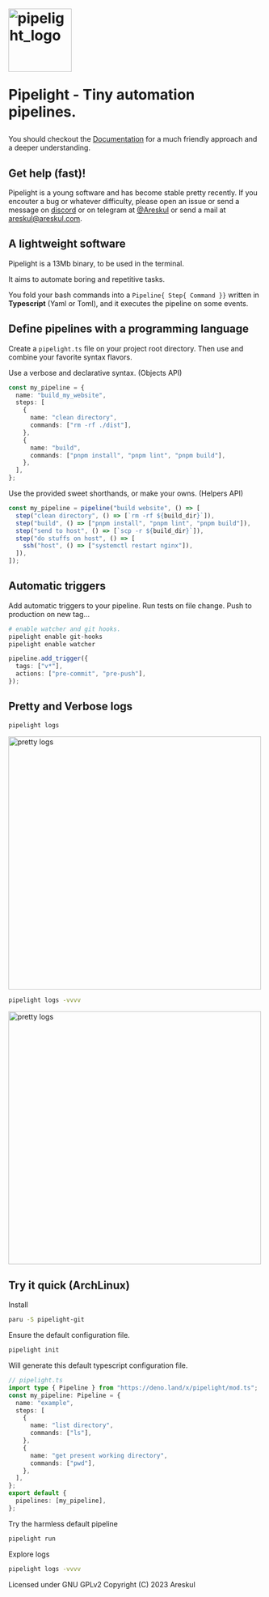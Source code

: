 <span>
<h1>
<img width="125px" alt="pipelight_logo" src="https://pipelight.dev/images/pipelight.png"/>
<p>Pipelight - Tiny automation pipelines.</p>
</h1>
</span>

You should checkout the [Documentation](https://pipelight.dev) for a much
friendly approach and a deeper understanding.

## Get help (fast)!

Pipelight is a young software and has become stable pretty recently. If you
encouter a bug or whatever difficulty, please open an issue or send a message on
[discord](https://discord.gg/swNRD3Xysz) or on telegram at
[@Areskul](https://t.me/areskul) or send a mail at areskul@areskul.com.

## A lightweight software

Pipelight is a 13Mb binary, to be used in the terminal.

It aims to automate boring and repetitive tasks.

You fold your bash commands into a `Pipeline{ Step{ Command }}` written in
**Typescript** (Yaml or Toml), and it executes the pipeline on some events.

## Define pipelines with a programming language

Create a `pipelight.ts` file on your project root directory. Then use and
combine your favorite syntax flavors.

Use a verbose and declarative syntax. (Objects API)

```ts
const my_pipeline = {
  name: "build_my_website",
  steps: [
    {
      name: "clean directory",
      commands: ["rm -rf ./dist"],
    },
    {
      name: "build",
      commands: ["pnpm install", "pnpm lint", "pnpm build"],
    },
  ],
};
```

Use the provided sweet shorthands, or make your owns. (Helpers API)

```ts
const my_pipeline = pipeline("build website", () => [
  step("clean directory", () => [`rm -rf ${build_dir}`]),
  step("build", () => ["pnpm install", "pnpm lint", "pnpm build"]),
  step("send to host", () => [`scp -r ${build_dir}`]),
  step("do stuffs on host", () => [
    ssh("host", () => ["systemctl restart nginx"]),
  ]),
]);
```

## Automatic triggers

Add automatic triggers to your pipeline. Run tests on file change. Push to
production on new tag...

```sh
# enable watcher and git hooks.
pipelight enable git-hooks
pipelight enable watcher
```

```ts
pipeline.add_trigger({
  tags: ["v*"],
  actions: ["pre-commit", "pre-push"],
});
```

## Pretty and Verbose logs

```sh
pipelight logs
```

<img width="500px" alt="pretty logs" src="https://pipelight.dev/images/log_level_error.png"/>

```sh
pipelight logs -vvvv
```

<img width="500px" alt="pretty logs" src="https://pipelight.dev/images/log_level_trace.png"/>

## Try it quick (ArchLinux)

Install

```sh
paru -S pipelight-git
```

Ensure the default configuration file.

```sh
pipelight init
```

Will generate this default typescript configuration file.

```ts
// pipelight.ts
import type { Pipeline } from "https://deno.land/x/pipelight/mod.ts";
const my_pipeline: Pipeline = {
  name: "example",
  steps: [
    {
      name: "list directory",
      commands: ["ls"],
    },
    {
      name: "get present working directory",
      commands: ["pwd"],
    },
  ],
};
export default {
  pipelines: [my_pipeline],
};
```

Try the harmless default pipeline

```sh
pipelight run
```

Explore logs

```sh
pipelight logs -vvvv
```

Licensed under GNU GPLv2 Copyright (C) 2023 Areskul
